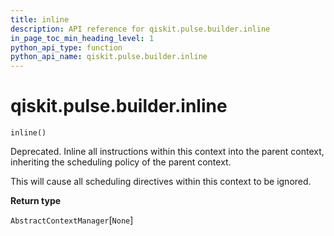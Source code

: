 ```yaml
---
title: inline
description: API reference for qiskit.pulse.builder.inline
in_page_toc_min_heading_level: 1
python_api_type: function
python_api_name: qiskit.pulse.builder.inline
---
```


# qiskit.pulse.builder.inline

<span id="qiskit.pulse.builder.inline" />

`inline()`

Deprecated. Inline all instructions within this context into the parent context, inheriting the scheduling policy of the parent context.

<Admonition title="Warning" type="caution">
  This will cause all scheduling directives within this context to be ignored.
</Admonition>

**Return type**

`AbstractContextManager`\[`None`]

